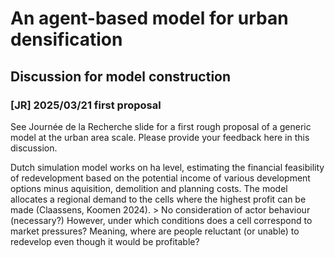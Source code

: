 # An agent-based model for urban densification

## Discussion for model construction

### [JR] 2025/03/21 first proposal

See Journée de la Recherche slide for a first rough proposal of a generic model at the urban area scale.
Please provide your feedback here in this discussion.

Dutch simulation model works on ha level, estimating the financial feasibility of redevelopment based on the potential income of various development options minus aquisition, demolition and planning costs. The model allocates a regional demand to the cells where the highest profit can be made (Claassens, Koomen 2024). > No consideration of actor behaviour (necessary?)
However, under which conditions does a cell correspond to market pressures? Meaning, where are people reluctant (or unable) to redevelop even though it would be profitable?


